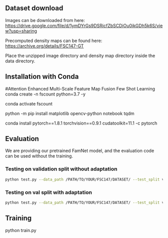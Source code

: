 ## Dataset download 
Images can be downloaded from here: https://drive.google.com/file/d/1ymDYrGs9DSRicfZbSCDiOu0ikGDh5k6S/view?usp=sharing

Precomputed density maps can be found here: https://archive.org/details/FSC147-GT

Place the unzipped image directory and density map directory inside the data directory.

## Installation with Conda
#Attention Enhanced Multi-Scale Feature Map Fusion Few Shot Learning
conda create -n fscount python=3.7 -y

conda activate fscount

python -m pip install matplotlib opencv-python notebook tqdm

conda install pytorch==1.8.1 torchvision==0.9.1 cudatoolkit=11.1 -c pytorch


## Evaluation
We are providing our pretrained FamNet model, and the evaluation code can be used without the training.
### Testing on validation split without adaptation
```bash 
python test.py --data_path /PATH/TO/YOUR/FSC147/DATASET/ --test_split val
```
### Testing on val split with adaptation
```bash 
python test.py --data_path /PATH/TO/YOUR/FSC147/DATASET/ --test_split val --adapt
```


## Training 

python train.py 

